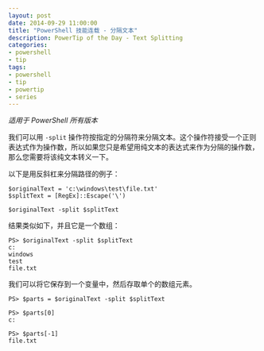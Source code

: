 ```yaml
---
layout: post
date: 2014-09-29 11:00:00
title: "PowerShell 技能连载 - 分隔文本"
description: PowerTip of the Day - Text Splitting
categories:
- powershell
- tip
tags:
- powershell
- tip
- powertip
- series
---
```

_适用于 PowerShell 所有版本_

我们可以用 `-split` 操作符按指定的分隔符来分隔文本。这个操作符接受一个正则表达式作为操作数，所以如果您只是希望用纯文本的表达式来作为分隔的操作数，那么您需要将该纯文本转义一下。

以下是用反斜杠来分隔路径的例子：

    $originalText = 'c:\windows\test\file.txt'
    $splitText = [RegEx]::Escape('\')

    $originalText -split $splitText

结果类似如下，并且它是一个数组：

    PS> $originalText -split $splitText
    c:
    windows
    test
    file.txt

我们可以将它保存到一个变量中，然后存取单个的数组元素。

    PS> $parts = $originalText -split $splitText

    PS> $parts[0]
    c:

    PS> $parts[-1]
    file.txt

<!--本文国际来源：[Text Splitting](http://community.idera.com/powershell/powertips/b/tips/posts/text-splitting)-->
